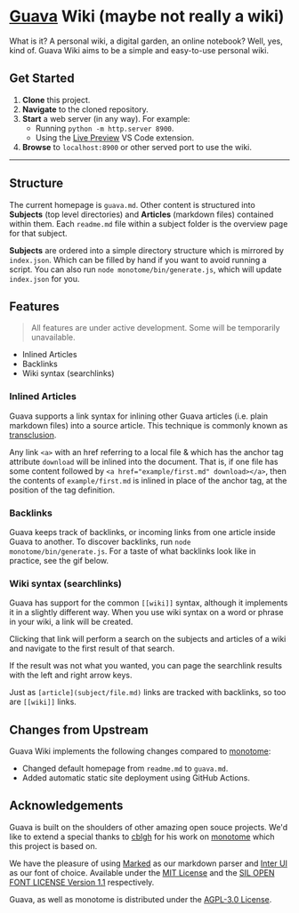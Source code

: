 # [Guava](https://semanticdata.github.io/guava/) Wiki (maybe not really a wiki)

What is it? A personal wiki, a digital garden, an online notebook? Well, yes, kind of. Guava Wiki aims to be a simple and easy-to-use personal wiki.

<!-- screenshot omitted -->

## Get Started

1. **Clone** this project.
2. **Navigate** to the cloned repository.
3. **Start** a web server (in any way). For example:
   - Running `python -m http.server 8900`.
   - Using the [Live Preview](https://marketplace.visualstudio.com/items?itemName=ms-vscode.live-server) VS Code extension.
4. **Browse** to `localhost:8900` or other served port to use the wiki.

---

## Structure

The current homepage is `guava.md`. Other content is structured into **Subjects** (top level directories) and **Articles** (markdown files) contained within them. Each `readme.md` file within a subject folder is the overview page for that subject.

**Subjects** are ordered into a simple directory structure which is mirrored by `index.json`. Which can be filled by hand if you want to avoid running a script. You can also run `node monotome/bin/generate.js`, which will update `index.json` for you.

## Features

> All features are under active development. Some will be temporarily unavailable.

- Inlined Articles
- Backlinks
- Wiki syntax (searchlinks)

### Inlined Articles

Guava supports a link syntax for inlining other Guava articles (i.e. plain markdown files) into a source article. This technique is commonly known as [transclusion](https://en.wikipedia.org/wiki/Transclusion).

<!-- screenshot omitted -->

Any link `<a>` with an href referring to a local file & which has the anchor tag attribute `download` will be inlined into the document. That is, if one file has some content followed by `<a href="example/first.md" download></a>`, then the contents of `example/first.md` is inlined in place of the anchor tag, at the position of the tag definition.

### Backlinks

Guava keeps track of backlinks, or incoming links from one article inside Guava to another. To discover backlinks, run `node monotome/bin/generate.js`. For a taste of what backlinks look like in practice, see the gif below.

<!-- screenshot omitted -->

### Wiki syntax (searchlinks)

Guava has support for the common `[[wiki]]` syntax, although it implements it in a slightly different way. When you use wiki syntax on a word or phrase in your wiki, a link will be created.

Clicking that link will perform a search on the subjects and articles of a wiki and navigate to the first result of that search.

If the result was not what you wanted, you can page the searchlink results with the left and right arrow keys.

Just as `[article](subject/file.md)` links are tracked with backlinks, so too are `[[wiki]]` links.

## Changes from Upstream

Guava Wiki implements the following changes compared to [monotome](https://github.com/cblgh/monotome):

- Changed default homepage from `readme.md` to `guava.md`.
- Added automatic static site deployment using GitHub Actions.
<!-- - Modernized HTML boilerplate. Introduced new redesigned layout using the [flexbox model](https://developer.mozilla.org/en-US/docs/Web/CSS/CSS_flexible_box_layout) instead of the [grid model](https://developer.mozilla.org/en-US/docs/Web/CSS/CSS_grid_layout/Basic_concepts_of_grid_layout). -->
<!-- - Simplified CSS styles. Removing unnecessary resets and obsolete styles. -->
<!-- - Introduced new responsive mobile design with collapsible sidebar. Removed many unnecessary `@media` queries. -->
<!-- - Fixed some accessibility issues. Wikilinks were not visible due to their color. -->

## Acknowledgements

Guava is built on the shoulders of other amazing open souce projects. We'd like to extend a special thanks to [cblgh](https://github.com/cblgh) for his work on [monotome](https://github.com/cblgh/monotome) which this project is based on.

We have the pleasure of using [Marked](https://github.com/markedjs/marked) as our markdown parser and [Inter UI](https://github.com/inter-ui/inter-ui) as our font of choice. Available under the [MIT License](https://github.com/markedjs/marked/blob/master/LICENSE.md) and the [SIL OPEN FONT LICENSE Version 1.1](https://github.com/philipbelesky/inter-ui/blob/main/LICENSE.txt) respectively.

Guava, as well as monotome is distributed under the [AGPL-3.0 License](LICENSE).
